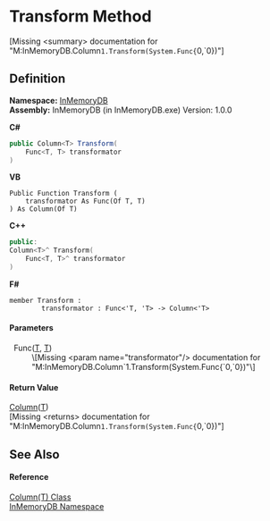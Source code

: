 # Transform Method


\[Missing &lt;summary&gt; documentation for "M:InMemoryDB.Column`1.Transform(System.Func{`0,`0})"\]



## Definition
**Namespace:** <a href="044e8d7f-0f94-a8b4-bd65-529f6359fdf7">InMemoryDB</a>  
**Assembly:** InMemoryDB (in InMemoryDB.exe) Version: 1.0.0

**C#**
``` C#
public Column<T> Transform(
	Func<T, T> transformator
)
```
**VB**
``` VB
Public Function Transform ( 
	transformator As Func(Of T, T)
) As Column(Of T)
```
**C++**
``` C++
public:
Column<T>^ Transform(
	Func<T, T>^ transformator
)
```
**F#**
``` F#
member Transform : 
        transformator : Func<'T, 'T> -> Column<'T> 
```



#### Parameters
<dl><dt>  Func(<a href="a3853ea2-4fee-619e-3239-92fbf306e5a8">T</a>, <a href="a3853ea2-4fee-619e-3239-92fbf306e5a8">T</a>)</dt><dd>\[Missing &lt;param name="transformator"/&gt; documentation for "M:InMemoryDB.Column`1.Transform(System.Func{`0,`0})"\]</dd></dl>

#### Return Value
<a href="a3853ea2-4fee-619e-3239-92fbf306e5a8">Column</a>(<a href="a3853ea2-4fee-619e-3239-92fbf306e5a8">T</a>)  
\[Missing &lt;returns&gt; documentation for "M:InMemoryDB.Column`1.Transform(System.Func{`0,`0})"\]

## See Also


#### Reference
<a href="a3853ea2-4fee-619e-3239-92fbf306e5a8">Column(T) Class</a>  
<a href="044e8d7f-0f94-a8b4-bd65-529f6359fdf7">InMemoryDB Namespace</a>  
